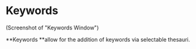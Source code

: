 # Keywords

\(Screenshot of "Keywords Window"\)

**Keywords **allow for the addition of keywords via selectable thesauri.



